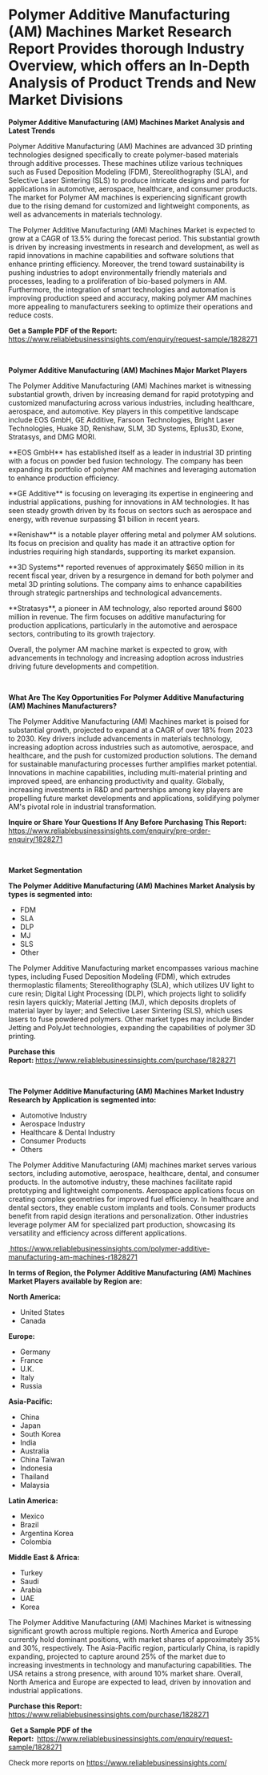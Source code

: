 <p><h1>Polymer Additive Manufacturing (AM) Machines Market Research Report Provides thorough Industry Overview, which offers an In-Depth Analysis of Product Trends and New Market Divisions</h1></p><p><strong>Polymer Additive Manufacturing (AM) Machines Market Analysis and Latest Trends</strong></p>
<p><p>Polymer Additive Manufacturing (AM) Machines are advanced 3D printing technologies designed specifically to create polymer-based materials through additive processes. These machines utilize various techniques such as Fused Deposition Modeling (FDM), Stereolithography (SLA), and Selective Laser Sintering (SLS) to produce intricate designs and parts for applications in automotive, aerospace, healthcare, and consumer products. The market for Polymer AM machines is experiencing significant growth due to the rising demand for customized and lightweight components, as well as advancements in materials technology.</p><p>The Polymer Additive Manufacturing (AM) Machines Market is expected to grow at a CAGR of 13.5% during the forecast period. This substantial growth is driven by increasing investments in research and development, as well as rapid innovations in machine capabilities and software solutions that enhance printing efficiency. Moreover, the trend toward sustainability is pushing industries to adopt environmentally friendly materials and processes, leading to a proliferation of bio-based polymers in AM. Furthermore, the integration of smart technologies and automation is improving production speed and accuracy, making polymer AM machines more appealing to manufacturers seeking to optimize their operations and reduce costs.</p></p>
<p><strong>Get a Sample PDF of the Report:&nbsp;</strong> <a href="https://www.reliablebusinessinsights.com/enquiry/request-sample/1828271?utm_campaign=3384&utm_medium=2&utm_source=Github&utm_content=ia&utm_term=12042025&utm_id=polymer-additive-manufacturing-am-machines">https://www.reliablebusinessinsights.com/enquiry/request-sample/1828271</a></p>
<p>&nbsp;</p>
<p><strong>Polymer Additive Manufacturing (AM) Machines Major Market Players</strong></p>
<p><p>The Polymer Additive Manufacturing (AM) Machines market is witnessing substantial growth, driven by increasing demand for rapid prototyping and customized manufacturing across various industries, including healthcare, aerospace, and automotive. Key players in this competitive landscape include EOS GmbH, GE Additive, Farsoon Technologies, Bright Laser Technologies, Huake 3D, Renishaw, SLM, 3D Systems, Eplus3D, Exone, Stratasys, and DMG MORI.</p><p>**EOS GmbH** has established itself as a leader in industrial 3D printing with a focus on powder bed fusion technology. The company has been expanding its portfolio of polymer AM machines and leveraging automation to enhance production efficiency. </p><p>**GE Additive** is focusing on leveraging its expertise in engineering and industrial applications, pushing for innovations in AM technologies. It has seen steady growth driven by its focus on sectors such as aerospace and energy, with revenue surpassing $1 billion in recent years.</p><p>**Renishaw** is a notable player offering metal and polymer AM solutions. Its focus on precision and quality has made it an attractive option for industries requiring high standards, supporting its market expansion.</p><p>**3D Systems** reported revenues of approximately $650 million in its recent fiscal year, driven by a resurgence in demand for both polymer and metal 3D printing solutions. The company aims to enhance capabilities through strategic partnerships and technological advancements.</p><p>**Stratasys**, a pioneer in AM technology, also reported around $600 million in revenue. The firm focuses on additive manufacturing for production applications, particularly in the automotive and aerospace sectors, contributing to its growth trajectory.</p><p>Overall, the polymer AM machine market is expected to grow, with advancements in technology and increasing adoption across industries driving future developments and competition.</p></p>
<p>&nbsp;</p>
<p><strong>What Are The Key Opportunities For Polymer Additive Manufacturing (AM) Machines Manufacturers?</strong></p>
<p><p>The Polymer Additive Manufacturing (AM) Machines market is poised for substantial growth, projected to expand at a CAGR of over 18% from 2023 to 2030. Key drivers include advancements in materials technology, increasing adoption across industries such as automotive, aerospace, and healthcare, and the push for customized production solutions. The demand for sustainable manufacturing processes further amplifies market potential. Innovations in machine capabilities, including multi-material printing and improved speed, are enhancing productivity and quality. Globally, increasing investments in R&D and partnerships among key players are propelling future market developments and applications, solidifying polymer AM's pivotal role in industrial transformation.</p></p>
<p><strong>Inquire or Share Your Questions If Any Before Purchasing This Report:</strong> <a href="https://www.reliablebusinessinsights.com/enquiry/pre-order-enquiry/1828271?utm_campaign=3384&utm_medium=2&utm_source=Github&utm_content=ia&utm_term=12042025&utm_id=polymer-additive-manufacturing-am-machines">https://www.reliablebusinessinsights.com/enquiry/pre-order-enquiry/1828271</a></p>
<p>&nbsp;</p>
<p><strong>Market Segmentation</strong></p>
<p><strong>The Polymer Additive Manufacturing (AM) Machines Market Analysis by types is segmented into:</strong></p>
<p><ul><li>FDM</li><li>SLA</li><li>DLP</li><li>MJ</li><li>SLS</li><li>Other</li></ul></p>
<p><p>The Polymer Additive Manufacturing market encompasses various machine types, including Fused Deposition Modeling (FDM), which extrudes thermoplastic filaments; Stereolithography (SLA), which utilizes UV light to cure resin; Digital Light Processing (DLP), which projects light to solidify resin layers quickly; Material Jetting (MJ), which deposits droplets of material layer by layer; and Selective Laser Sintering (SLS), which uses lasers to fuse powdered polymers. Other market types may include Binder Jetting and PolyJet technologies, expanding the capabilities of polymer 3D printing.</p></p>
<p><strong>Purchase this Report:&nbsp;</strong><a href="https://www.reliablebusinessinsights.com/purchase/1828271?utm_campaign=3384&utm_medium=2&utm_source=Github&utm_content=ia&utm_term=12042025&utm_id=polymer-additive-manufacturing-am-machines">https://www.reliablebusinessinsights.com/purchase/1828271</a></p>
<p>&nbsp;</p>
<p><strong>The Polymer Additive Manufacturing (AM) Machines Market Industry Research by Application is segmented into:</strong></p>
<p><ul><li>Automotive Industry</li><li>Aerospace Industry</li><li>Healthcare & Dental Industry</li><li>Consumer Products</li><li>Others</li></ul></p>
<p><p>The Polymer Additive Manufacturing (AM) machines market serves various sectors, including automotive, aerospace, healthcare, dental, and consumer products. In the automotive industry, these machines facilitate rapid prototyping and lightweight components. Aerospace applications focus on creating complex geometries for improved fuel efficiency. In healthcare and dental sectors, they enable custom implants and tools. Consumer products benefit from rapid design iterations and personalization. Other industries leverage polymer AM for specialized part production, showcasing its versatility and efficiency across different applications.</p></p>
<p><a href="https://www.reliablebusinessinsights.com/polymer-additive-manufacturing-am-machines-r1828271?utm_campaign=3384&utm_medium=2&utm_source=Github&utm_content=ia&utm_term=12042025&utm_id=polymer-additive-manufacturing-am-machines">&nbsp;https://www.reliablebusinessinsights.com/polymer-additive-manufacturing-am-machines-r1828271</a></p>
<p><strong>In terms of Region, the Polymer Additive Manufacturing (AM) Machines Market Players available by Region are:</strong></p>
<p>
    <p> <strong> North America: </strong>
        <ul>
            <li>United States</li>
            <li>Canada</li>
        </ul>
        </p> 
    <p> <strong> Europe: </strong>
        <ul>
            <li>Germany</li>
            <li>France</li>
            <li>U.K.</li>
            <li>Italy</li>
            <li>Russia</li>
        </ul>
        </p> 
    <p> <strong> Asia-Pacific: </strong>
        <ul>
            <li>China</li>
            <li>Japan</li>
            <li>South Korea</li>
            <li>India</li>
            <li>Australia</li>
            <li>China Taiwan</li>
            <li>Indonesia</li>
            <li>Thailand</li>
            <li>Malaysia</li>
        </ul>
        </p> 
    <p> <strong> Latin America: </strong>
        <ul>
            <li>Mexico</li>
            <li>Brazil</li>
            <li>Argentina Korea</li>
            <li>Colombia</li>
        </ul>
        </p> 
    <p> <strong> Middle East & Africa: </strong>
        <ul>
            <li>Turkey</li>
            <li>Saudi</li>
            <li>Arabia</li>
            <li>UAE</li>
            <li>Korea</li>
        </ul>
    </p>
    </p>
<p><p>The Polymer Additive Manufacturing (AM) Machines Market is witnessing significant growth across multiple regions. North America and Europe currently hold dominant positions, with market shares of approximately 35% and 30%, respectively. The Asia-Pacific region, particularly China, is rapidly expanding, projected to capture around 25% of the market due to increasing investments in technology and manufacturing capabilities. The USA retains a strong presence, with around 10% market share. Overall, North America and Europe are expected to lead, driven by innovation and industrial applications.</p></p>
<p><strong>Purchase this Report: </strong><a href="https://www.reliablebusinessinsights.com/purchase/1828271?utm_campaign=3384&utm_medium=2&utm_source=Github&utm_content=ia&utm_term=12042025&utm_id=polymer-additive-manufacturing-am-machines">https://www.reliablebusinessinsights.com/purchase/1828271</a></p>
<p>&nbsp;<strong>Get a Sample PDF of the Report:&nbsp;&nbsp;</strong><a href="https://www.reliablebusinessinsights.com/enquiry/request-sample/1828271?utm_campaign=3384&utm_medium=2&utm_source=Github&utm_content=ia&utm_term=12042025&utm_id=polymer-additive-manufacturing-am-machines">https://www.reliablebusinessinsights.com/enquiry/request-sample/1828271</a></p>
<p><strong></strong></p>
<p>Check more reports on <a href="https://www.reliablebusinessinsights.com/?utm_campaign=3384&utm_medium=2&utm_source=Github&utm_content=ia&utm_term=12042025&utm_id=polymer-additive-manufacturing-am-machines">https://www.reliablebusinessinsights.com/</a></p>